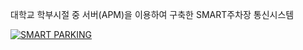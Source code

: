 대학교 학부시절 중 서버(APM)을 이용하여 구축한 SMART주차장 통신시스템



[![SMART PARKING](http://img.youtube.com/vi/TZev1Zqh9Lk/0.jpg)](https://youtu.be/TZev1Zqh9Lk?t=0s) 

